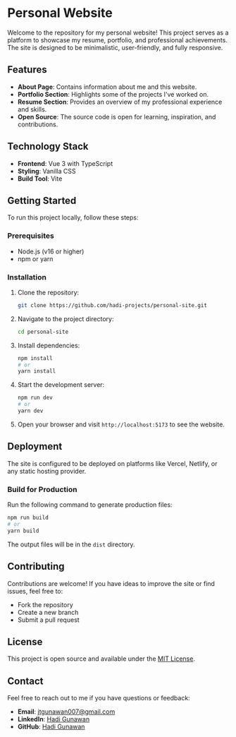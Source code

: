 # Personal Website

Welcome to the repository for my personal website! This project serves as a platform to showcase my resume, portfolio, and professional achievements. The site is designed to be minimalistic, user-friendly, and fully responsive.

## Features

- **About Page**: Contains information about me and this website.
- **Portfolio Section**: Highlights some of the projects I've worked on.
- **Resume Section**: Provides an overview of my professional experience and skills.
- **Open Source**: The source code is open for learning, inspiration, and contributions.

## Technology Stack

- **Frontend**: Vue 3 with TypeScript
- **Styling**: Vanilla CSS
- **Build Tool**: Vite

## Getting Started

To run this project locally, follow these steps:

### Prerequisites

- Node.js (v16 or higher)
- npm or yarn

### Installation

1. Clone the repository:

   ```bash
   git clone https://github.com/hadi-projects/personal-site.git
   ```

2. Navigate to the project directory:

   ```bash
   cd personal-site
   ```

3. Install dependencies:

   ```bash
   npm install
   # or
   yarn install
   ```

4. Start the development server:

   ```bash
   npm run dev
   # or
   yarn dev
   ```

5. Open your browser and visit `http://localhost:5173` to see the website.

## Deployment

The site is configured to be deployed on platforms like Vercel, Netlify, or any static hosting provider.

### Build for Production

Run the following command to generate production files:

```bash
npm run build
# or
yarn build
```

The output files will be in the `dist` directory.

## Contributing

Contributions are welcome! If you have ideas to improve the site or find issues, feel free to:

- Fork the repository
- Create a new branch
- Submit a pull request

## License

This project is open source and available under the [MIT License](LICENSE).

## Contact

Feel free to reach out to me if you have questions or feedback:

- **Email**: [jtgunawan007@gmail.com](mailto:jtgunawan007@gmail.com)
- **LinkedIn**: [Hadi Gunawan](https://www.linkedin.com/in/hadig007)
- **GitHub**: [Hadi Gunawan](https://github.com/hadigun007)

